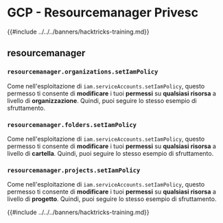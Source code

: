 # GCP - Resourcemanager Privesc

{{#include ../../../banners/hacktricks-training.md}}

## resourcemanager

### `resourcemanager.organizations.setIamPolicy`

Come nell'esploitazione di `iam.serviceAccounts.setIamPolicy`, questo permesso ti consente di **modificare** i tuoi **permessi** su **qualsiasi risorsa** a livello di **organizzazione**. Quindi, puoi seguire lo stesso esempio di sfruttamento.

### `resourcemanager.folders.setIamPolicy`

Come nell'esploitazione di `iam.serviceAccounts.setIamPolicy`, questo permesso ti consente di **modificare** i tuoi **permessi** su **qualsiasi risorsa** a livello di **cartella**. Quindi, puoi seguire lo stesso esempio di sfruttamento.

### `resourcemanager.projects.setIamPolicy`

Come nell'esploitazione di `iam.serviceAccounts.setIamPolicy`, questo permesso ti consente di **modificare** i tuoi **permessi** su **qualsiasi risorsa** a livello di **progetto**. Quindi, puoi seguire lo stesso esempio di sfruttamento.

{{#include ../../../banners/hacktricks-training.md}}
